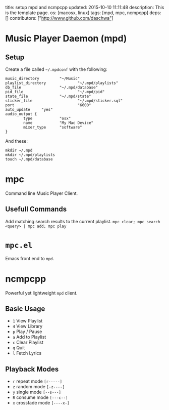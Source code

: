 title: setup mpd and ncmpcpp
updated: 2015-10-10 11:11:48
description: This is the template page.
os: [macosx, linux]
tags: [mpd, mpc, ncmpcpp]
deps: []
contributors: ["http://www.github.com/daschwa"] 

# Music Player Daemon (mpd)

## Setup
Create a file called `~/.mpdconf` with the following:

```
music_directory         "~/Music"
playlist_directory              "~/.mpd/playlists"
db_file                 "~/.mpd/database"
pid_file                        "~/.mpd/pid"
state_file              "~/.mpd/state"
sticker_file                    "~/.mpd/sticker.sql"
port                            "6600"
auto_update     "yes"
audio_output {
        type            "osx"
        name            "My Mac Device"
        mixer_type      "software"
}
```

And these:

```
mkdir ~/.mpd
mkdir ~/.mpd/playlists
touch ~/.mpd/database
```

# mpc
Command line Music Player Client.

## Usefull Commands
Add matching search results to the current playlist.
`mpc clear; mpc search <query> | mpc add; mpc play`

# `mpc.el`
Emacs front end to `mpd`.

# ncmpcpp
Powerful yet lightweight `mpd` client.

## Basic Usage

- `1` View Playlist
- `4` View Library
- `p` Play / Pause
- `a` Add to Playlist
- `c` Clear Playlist
- `q` Quit
- `l` Fetch Lyrics

## Playback Modes

- `r` repeat mode `[r-----]`
- `z` random mode `[-z----]`
- `y` single mode `[--s---]`
- `R` consume mode `[---c--]`
- `x` crossfade mode `[----x-]`

